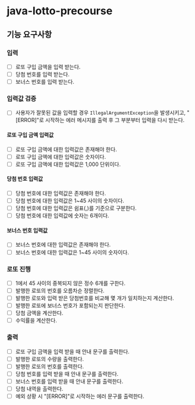 # java-lotto-precourse

## 기능 요구사항

### 입력

- [ ] 로또 구입 금액을 입력 받는다.
- [ ] 당첨 번호를 입력 받는다.
- [ ] 보너스 번호를 입력 받는다.

### 입력값 검증

- [ ] 사용자가 잘못된 값을 입력할 경우 `IllegalArgumentException`을 발생시키고, "\[ERROR]"로 시작하는 에러 메시지를 출력 후 그 부분부터 입력을 다시 받는다.

#### 로또 구입 금액 입력값

- [ ] 로또 구입 금액에 대한 입력값은 존재해야 한다.
- [ ] 로또 구입 금액에 대한 입력값은 숫자이다.
- [ ] 로또 구입 금액에 대한 입력값은 1,000 단위이다.

#### 당첨 번호 입력값

- [ ] 당첨 번호에 대한 입력값은 존재해야 한다.
- [ ] 당첨 번호에 대한 입력값은 1~45 사이의 숫자이다.
- [ ] 당첨 번호에 대한 입력값은 쉼표(,)를 기준으로 구분한다.
- [ ] 당첨 번호에 대한 입력값에 숫자는 6개이다.

#### 보너스 번호 입력값

- [ ] 보너스 번호에 대한 입력값은 존재해야 한다.
- [ ] 보너스 번호에 대한 입력값은 1~45 사이의 숫자이다.

### 로또 진행

- [ ] 1에서 45 사이의 중복되지 않은 정수 6개를 구한다.
- [ ] 발행한 로또의 번호를 오름차순 정렬한다.
- [ ] 발행한 로또와 입력 받은 당첨번호를 비교해 몇 개가 일치하는지 계산한다.
- [ ] 발행한 로또에 보너스 번호가 포함되는지 판단한다.
- [ ] 당첨 금액을 계산한다.
- [ ] 수익률을 계산한다.

### 출력

- [ ] 로또 구입 금액을 입력 받을 때 안내 문구를 출력한다.
- [ ] 발행한 로또의 수량을 출력한다.
- [ ] 발행한 로또의 번호를 출력한다.
- [ ] 당첨 번호를 입력 받을 때 안내 문구를 출력한다.
- [ ] 보너스 번호를 입력 받을 때 안내 문구를 출력한다.
- [ ] 당첨 내역을 출력한다.
- [ ] 예외 상황 시 "\[ERROR]"로 시작하는 에러 문구를 출력한다.
